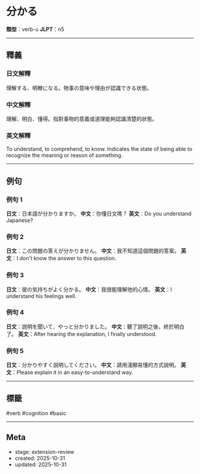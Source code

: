 # 分かる

**類型**：verb-u
**JLPT**：n5

---

## 釋義

### 日文解釋
理解する、明瞭になる。物事の意味や理由が認識できる状態。

### 中文解釋
理解、明白、懂得。指對事物的意義或道理能夠認識清楚的狀態。

### 英文解釋
To understand, to comprehend, to know. Indicates the state of being able to recognize the meaning or reason of something.

---

## 例句

### 例句 1
**日文**：日本語が分かりますか。
**中文**：你懂日文嗎？
**英文**：Do you understand Japanese?

### 例句 2
**日文**：この問題の答えが分かりません。
**中文**：我不知道這個問題的答案。
**英文**：I don't know the answer to this question.

### 例句 3
**日文**：彼の気持ちがよく分かる。
**中文**：我很能理解他的心情。
**英文**：I understand his feelings well.

### 例句 4
**日文**：説明を聞いて、やっと分かりました。
**中文**：聽了說明之後，終於明白了。
**英文**：After hearing the explanation, I finally understood.

### 例句 5
**日文**：分かりやすく説明してください。
**中文**：請用淺顯易懂的方式說明。
**英文**：Please explain it in an easy-to-understand way.

---

## 標籤
#verb #cognition #basic

---

## Meta
- stage: extension-review
- created: 2025-10-31
- updated: 2025-10-31
